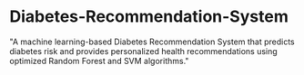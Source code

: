 # Diabetes-Recommendation-System
"A machine learning-based Diabetes Recommendation System that predicts diabetes risk and provides personalized health recommendations using optimized Random Forest and SVM algorithms."
